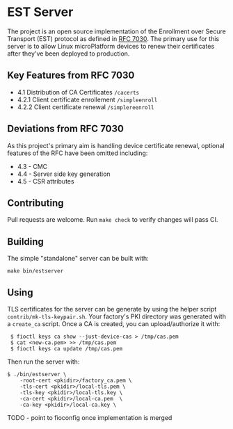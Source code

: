 # EST Server
The project is an open source implementation of the Enrollment over Secure Transport
(EST) protocol as defined in [RFC 7030](https://www.rfc-editor.org/rfc/rfc7030.html).
The primary use for this server is to allow Linux microPlatform devices to
renew their certificates after they've been deployed to production. 

## Key Features from RFC 7030

  * 4.1 Distribution of CA Certificates `/cacerts`
  * 4.2.1 Client certificate enrollement `/simpleenroll`
  * 4.2.2 Client certificate renewal `/simplereenroll`

## Deviations from RFC 7030
As this project's primary aim is handling device certificate renewal, optional
features of the RFC have been omitted including:

  * 4.3 - CMC
  * 4.4 - Server side key generation
  * 4.5 - CSR attributes 

## Contributing

Pull requests are welcome. Run `make check` to verify changes will pass CI.

## Building
The simple "standalone" server can be built with:

`make bin/estserver`

## Using

TLS certificates for the server can be generate by using the helper script
`contrib/mk-tls-keypair.sh`. Your factory's PKI directory  was generated
with a `create_ca` script. Once a CA is created, you can upload/authorize
it with:
```
 $ fioctl keys ca show --just-device-cas > /tmp/cas.pem
 $ cat <new-ca.pem> >> /tmp/cas.pem
 $ fioctl keys ca update /tmp/cas.pem
```

Then run the server with:
```
$ ./bin/estserver \
    -root-cert <pkidir>/factory_ca.pem \
    -tls-cert <pkidir>/local-tls.pem \
    -tls-key <pkidir>/local-tls.key \
    -ca-cert <pkidir>/local-ca.pem  \
    -ca-key <pkidir>/local-ca.key \
```

TODO - point to fioconfig once implementation is merged